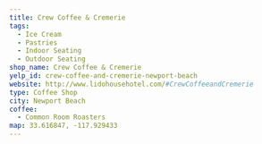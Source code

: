 ```yaml
---
title: Crew Coffee & Cremerie
tags:
  - Ice Cream
  - Pastries
  - Indoor Seating
  - Outdoor Seating
shop_name: Crew Coffee & Cremerie
yelp_id: crew-coffee-and-cremerie-newport-beach
website: http://www.lidohousehotel.com/#CrewCoffeeandCremerie
type: Coffee Shop
city: Newport Beach
coffee:
  - Common Room Roasters
map: 33.616847, -117.929433
---
```

